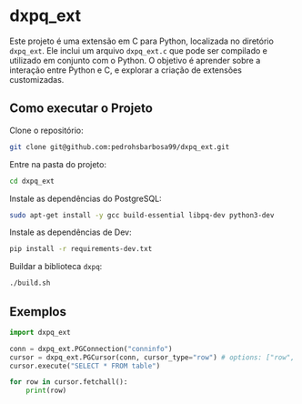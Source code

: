 # dxpq_ext

Este projeto é uma extensão em C para Python, localizada no diretório `dxpq_ext`. Ele inclui um arquivo `dxpq_ext.c` que pode ser compilado e utilizado em conjunto com o Python. O objetivo é aprender sobre a interação entre Python e C, e explorar a criação de extensões customizadas.


## Como executar o Projeto

Clone o repositório:
```bash
git clone git@github.com:pedrohsbarbosa99/dxpq_ext.git
```

Entre na pasta do projeto:
```bash
cd dxpq_ext
```

Instale as dependências do PostgreSQL:
```bash
sudo apt-get install -y gcc build-essential libpq-dev python3-dev
```

Instale as dependências de Dev:
```bash
pip install -r requirements-dev.txt
```

Buildar a biblioteca `dxpq`:
```bash
./build.sh
```

## Exemplos

```python
import dxpq_ext

conn = dxpq_ext.PGConnection("conninfo")
cursor = dxpq_ext.PGCursor(conn, cursor_type="row") # options: ["row", "dict"]
cursor.execute("SELECT * FROM table")

for row in cursor.fetchall():
    print(row)
```
